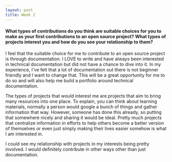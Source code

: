 ```yaml
---
layout: post
title: Week 2
---
```


#### What types of contributions do you think are suitable choices for you to make as your first contributions to an open source project? What types of projects interest you and how do you see your relationship to them?

I feel that the suitable choice for me to contribute to an open source project is through documentation. I LOVE to write and have always been interested in technical documentation but did not have a chance to dive into it. In my experience, I've felt that a lot of documentation out there is not beginner friendly and I want to change that. This will be a great opportunity for me to do so and will also help me build a portfolio around technical documentation.

The types of projects that would interest me are projects that aim to bring many resources into one place. To explain, you can think about learning materials, normally a person would google a bunch of things and gather information that way. However, someone has done this already, so putting that somewhere nicely and sharing it would be ideal. Pretty much projects that centralize information in efforts to help others become a better version of themselves or even just simply making their lives easier somehow is what I am interested in.

I could see my relationship with projects in my interests being pretty involved. I would definitely contribute in other ways other than just documentation.
